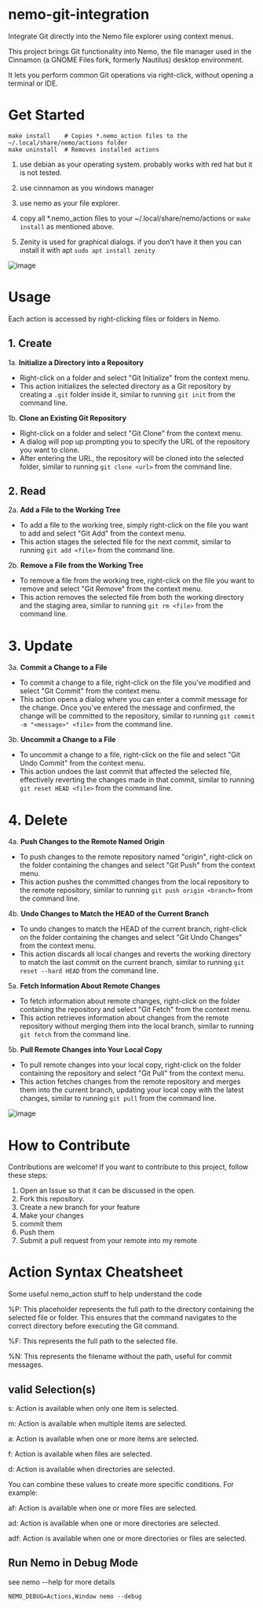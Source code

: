 nemo-git-integration
=====

Integrate Git directly into the Nemo file explorer using context menus.

This project brings Git functionality into Nemo, the file manager used in the Cinnamon (a GNOME Files fork, formerly Nautilus) desktop environment. 

It lets you perform common Git operations via right-click, without opening a terminal or IDE.


# Get Started 

```
make install    # Copies *.nemo_action files to the ~/.local/share/nemo/actions folder
make uninstall  # Removes installed actions
```

1. use debian as your operating system. probably works with red hat but it is not tested.  

2. use cinnnamon as you windows manager  

3. use nemo as your file explorer.
   
5. copy all *.nemo_action files to your ~/.local/share/nemo/actions or ```make install``` as mentioned above.

6. Zenity is used for graphical dialogs. if you don't have it then you can install it with apt ```sudo apt install zenity```

![image](https://github.com/wilsonify/nemo-git-integration/assets/26659886/e41bb677-e998-4b50-9ddc-af0f1370aff1)

# Usage

Each action is accessed by right-clicking files or folders in Nemo.

## 1. Create

1a. **Initialize a Directory into a Repository**
   
   - Right-click on a folder and select "Git Initialize" from the context menu.
   - This action initializes the selected directory as a Git repository by creating a `.git` folder inside it, similar to running `git init` from the command line.

1b. **Clone an Existing Git Repository**
   
   - Right-click on a folder and select "Git Clone" from the context menu.
   - A dialog will pop up prompting you to specify the URL of the repository you want to clone.
   - After entering the URL, the repository will be cloned into the selected folder, similar to running `git clone <url>` from the command line.

## 2. Read
2a. **Add a File to the Working Tree**
   
   - To add a file to the working tree, simply right-click on the file you want to add and select "Git Add" from the context menu.
   - This action stages the selected file for the next commit, similar to running `git add <file>` from the command line.

2b. **Remove a File from the Working Tree**
   
   - To remove a file from the working tree, right-click on the file you want to remove and select "Git Remove" from the context menu.
   - This action removes the selected file from both the working directory and the staging area, similar to running `git rm <file>` from the command line.

# 3. Update
3a. **Commit a Change to a File**
   
   - To commit a change to a file, right-click on the file you've modified and select "Git Commit" from the context menu.
   - This action opens a dialog where you can enter a commit message for the change. Once you've entered the message and confirmed, the change will be committed to the repository, similar to running `git commit -m "<message>" <file>` from the command line.

3b. **Uncommit a Change to a File**
   
   - To uncommit a change to a file, right-click on the file and select "Git Undo Commit" from the context menu.
   - This action undoes the last commit that affected the selected file, effectively reverting the changes made in that commit, similar to running `git reset HEAD <file>` from the command line.

# 4. Delete

4a. **Push Changes to the Remote Named Origin**
   
   - To push changes to the remote repository named "origin", right-click on the folder containing the changes and select "Git Push" from the context menu.
   - This action pushes the committed changes from the local repository to the remote repository, similar to running `git push origin <branch>` from the command line.

4b. **Undo Changes to Match the HEAD of the Current Branch**
   
   - To undo changes to match the HEAD of the current branch, right-click on the folder containing the changes and select "Git Undo Changes" from the context menu.
   - This action discards all local changes and reverts the working directory to match the last commit on the current branch, similar to running `git reset --hard HEAD` from the command line.

5a. **Fetch Information About Remote Changes**
   
   - To fetch information about remote changes, right-click on the folder containing the repository and select "Git Fetch" from the context menu.
   - This action retrieves information about changes from the remote repository without merging them into the local branch, similar to running `git fetch` from the command line.

5b. **Pull Remote Changes into Your Local Copy**
   
   - To pull remote changes into your local copy, right-click on the folder containing the repository and select "Git Pull" from the context menu.
   - This action fetches changes from the remote repository and merges them into the current branch, updating your local copy with the latest changes, similar to running `git pull` from the command line.


![image](https://github.com/wilsonify/nemo-git-integration/assets/26659886/f0c17b0f-f2c7-4d94-9cb0-0abc031782e5)

# How to Contribute

Contributions are welcome! If you want to contribute to this project, follow these steps:

1. Open an Issue so that it can be discussed in the open.
2. Fork this repository.
3. Create a new branch for your feature
4. Make your changes
5. commit them
6. Push them
7. Submit a pull request from your remote into my remote

# Action Syntax Cheatsheet

Some useful nemo_action stuff to help understand the code

%P: This placeholder represents the full path to the directory containing the selected file or folder. This ensures that the command navigates to the correct directory before executing the Git command.

%F: This represents the full path to the selected file.

%N: This represents the filename without the path, useful for commit messages.

## valid Selection(s)

s: Action is available when only one item is selected.

m: Action is available when multiple items are selected.

a: Action is available when one or more items are selected.

f: Action is available when files are selected.

d: Action is available when directories are selected.

You can combine these values to create more specific conditions. For example:

af: Action is available when one or more files are selected.

ad: Action is available when one or more directories are selected.

adf: Action is available when one or more directories or files are selected.


## Run Nemo in Debug Mode

see nemo --help for more details
```
NEMO_DEBUG=Actions,Window nemo --debug
```
